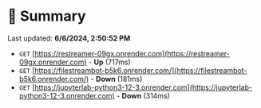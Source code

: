 # 📖 Summary
Last updated: **6/6/2024, 2:50:52 PM**

- `GET` [https://restreamer-09gx.onrender.com](https://restreamer-09gx.onrender.com) - **Up** (717ms)
- `GET` [https://filestreambot-b5k6.onrender.com/](https://filestreambot-b5k6.onrender.com/) - **Down** (181ms)
- `GET` [https://jupyterlab-python3-12-3.onrender.com](https://jupyterlab-python3-12-3.onrender.com) - **Down** (314ms)
